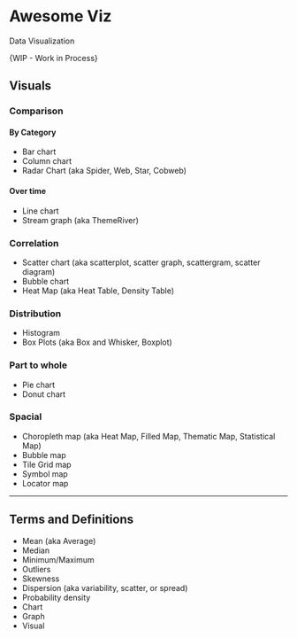 # Awesome Viz
Data Visualization

{WIP - Work in Process}

## Visuals

### Comparison
#### By Category
* Bar chart
* Column chart
* Radar Chart (aka Spider, Web, Star, Cobweb)

#### Over time
* Line chart
* Stream graph (aka ThemeRiver)

### Correlation
* Scatter chart (aka scatterplot, scatter graph, scattergram, scatter diagram)
* Bubble chart
* Heat Map (aka Heat Table, Density Table)

### Distribution
* Histogram
* Box Plots (aka Box and Whisker, Boxplot) 

### Part to whole
* Pie chart
* Donut chart

### Spacial
* Choropleth map (aka Heat Map, Filled Map, Thematic Map, Statistical Map)
* Bubble map
* Tile Grid map
* Symbol map
* Locator map

------

## Terms and Definitions
* Mean (aka Average)
* Median
* Minimum/Maximum
* Outliers 
* Skewness 
* Dispersion (aka variability, scatter, or spread)
* Probability density 
* Chart
* Graph
* Visual

